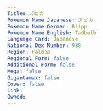 ```yaml
---
﻿Title: ズピカ
Pokemon Name Japanese: ズピカ
Pokemon Name German: Blipp
Pokemon Name English: Tadbulb
Language Card: Japanese
National Dex Number: 938
Region: Paldea
Regional Form: false
Additional Form: false
Mega: false
Gigantamax: false
Cover: false
Link: 
Owned: 
---
```


